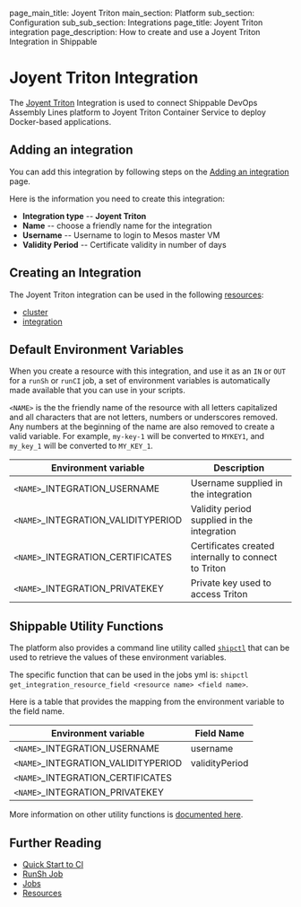 page_main_title: Joyent Triton
main_section: Platform
sub_section: Configuration
sub_sub_section: Integrations
page_title: Joyent Triton integration
page_description: How to create and use a Joyent Triton Integration in Shippable

# Joyent Triton Integration

The [Joyent Triton](https://www.joyent.com/triton/compute) Integration is used to connect Shippable DevOps Assembly Lines platform to Joyent Triton Container Service to deploy Docker-based applications.

## Adding an integration

You can add this integration by following steps on the [Adding an integration](/platform/tutorial/integration/subscription-integrations/) page.

Here is the information you need to create this integration:

* **Integration type** -- **Joyent Triton**
* **Name** -- choose a friendly name for the integration
* **Username** -- Username to login to Mesos master VM
* **Validity Period** -- Certificate validity in number of days

## Creating an Integration

The Joyent Triton integration can be used in the following [resources](/platform/workflow/resource/overview/):

* [cluster](/platform/workflow/resource/cluster)
* [integration](/platform/workflow/resource/integration)

## Default Environment Variables
When you create a resource with this integration, and use it as an `IN` or `OUT` for a `runSh` or `runCI` job, a set of environment variables is automatically made available that you can use in your scripts.

`<NAME>` is the the friendly name of the resource with all letters capitalized and all characters that are not letters, numbers or underscores removed. Any numbers at the beginning of the name are also removed to create a valid variable. For example, `my-key-1` will be converted to `MYKEY1`, and `my_key_1` will be converted to `MY_KEY_1`.

| Environment variable						| Description      |
| ------			 							|----------------- |
| `<NAME>`\_INTEGRATION\_USERNAME			| Username supplied in the integration |
| `<NAME>`\_INTEGRATION\_VALIDITYPERIOD | Validity period supplied in the integration |
| `<NAME>`\_INTEGRATION\_CERTIFICATES   | Certificates created internally to connect to Triton |
| `<NAME>`\_INTEGRATION\_PRIVATEKEY		| Private key used to access Triton |

## Shippable Utility Functions
The platform also provides a command line utility called [`shipctl`](/platform/tutorial/workflow/using-shipctl/) that can be used to retrieve the values of these environment variables.

The specific function that can be used in the jobs yml is: `shipctl get_integration_resource_field <resource name> <field name>`.

Here is a table that provides the mapping from the environment variable to the field name.

| Environment variable						| Field Name        |
| ------			 							|----------------- |
| `<NAME>`\_INTEGRATION\_USERNAME			| username |
| `<NAME>`\_INTEGRATION\_VALIDITYPERIOD | validityPeriod |
| `<NAME>`\_INTEGRATION\_CERTIFICATES   |  |
| `<NAME>`\_INTEGRATION\_PRIVATEKEY		|  |

More information on other utility functions is [documented here](/platform/tutorial/workflow/using-shipctl).

## Further Reading
* [Quick Start to CI](/getting-started/ci-sample)
* [RunSh Job](/platform/workflow/job/runsh)
* [Jobs](/platform/workflow/job/overview)
* [Resources](/platform/workflow/resource/overview)
